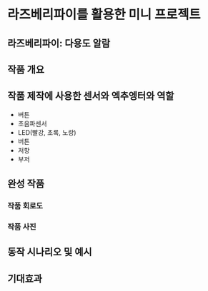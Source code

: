 # 라즈베리파이를 활용한 미니 프로젝트
## 라즈베리파이: 다용도 알람

## 작품 개요

## 작품 제작에 사용한 센서와 엑추엥터와 역할
- 버튼
- 초음파센서
- LED(빨강, 초록, 노랑)
- 버튼
- 저항
- 부저

## 완성 작품

### 작품 회로도

### 작품 사진

## 동작 시나리오 및 예시

## 기대효과
